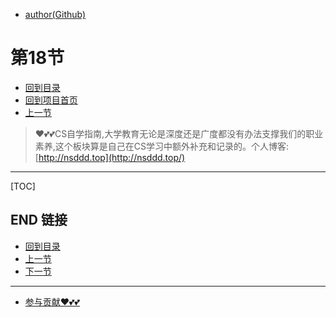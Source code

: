 + [author(Github)](https://github.com)
# 第18节
+ [回到目录](../README.md)
+ [回到项目首页](../../README.md)
+ [上一节](17.md)
> ❤️💕💕CS自学指南,大学教育无论是深度还是广度都没有办法支撑我们的职业素养,这个板块算是自己在CS学习中额外补充和记录的。个人博客:[http://nsddd.top](http://nsddd.top/)
---
[TOC]





## END 链接
+ [回到目录](../README.md)
+ [上一节](17.md)
+ [下一节](19.md)
---
+ [参与贡献❤️💕💕](https://github.com/3293172751/Block_Chain/blob/master/Git/git-contributor.md)